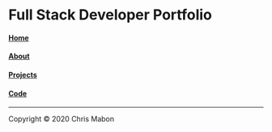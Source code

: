 # Full Stack Developer Portfolio

#### [Home](https://chrismabon.github.io/)

#### [About](https://chrismabon.github.io/about)

#### [Projects](https://chrismabon.github.io/projects)

#### [Code](https://chrismabon.github.io/code)

---

Copyright © 2020 Chris Mabon
